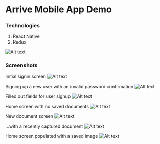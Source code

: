 # Arrive Mobile App Demo

### Technologies

1. React Native
2. Redux

![Alt text](https://media.giphy.com/media/muPOypKNdCWG5Cjuuu/giphy.gif)

### Screenshots

Initial signin screen
![Alt text](/images/signin.png?raw=true)

Signing up a new user with an invalid password confirmation
![Alt text](/images/signup-pw-validation.png?raw=true)

Filled out fields for user signup
![Alt text](/images/signup-finished.png?raw=true)

Home screen with no saved documents
![Alt text](/images/home.png?raw=true)

New document screen
![Alt text](/images/new-doc-screen.png?raw=true)

...with a recently captured document
![Alt text](/images/new-document2.png?raw=true)

Home screen populated with a saved image
![Alt text](/images/home-with-doc.png?raw=true)
